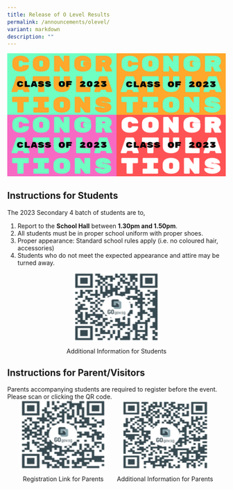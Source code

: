 ```yaml
---
title: Release of O Level Results
permalink: /announcements/olevel/
variant: markdown
description: ""
---
```

<img src="/images/Annoucement/O_level/congrats.png"> 

<h2>Instructions for Students</h2>

The 2023 Secondary 4 batch of students are to,
<ol>
	<li>Report to the <b>School Hall</b> between <b>1.30pm and 1.50pm</b>.</li>
	<li>All students must be in proper school uniform with proper shoes.</li>
	<li>Proper appearance: Standard school rules apply (i.e. no coloured hair, accessories)</li>
	<li>Students who do not meet the expected appearance and attire may be turned away. </li>
</ol>
<div style="text-align: center;">
  <a href="https://go.gov.sg/tkgs-infoforstud" target="_blank" rel="noopener">
    <img style="width: 200px; height: 160px;" src="/images/Annoucement/O_level/tkgs_infoforstud.png">
  </a>
  <p style="text-align: center; margin-top: 10px;">Additional Information for Students</p>
</div>

<h2>Instructions for Parent/Visitors</h2>
Parents accompanying students are required to register before the event. Please scan or clicking the QR code.
<div style="text-align: center;">
  <div style="display: inline-block; text-align: center; margin-right: 20px;">
    <a href="https://go.gov.sg/2023olvl-parent" target="_blank" rel="noopener">
      <img style="width: 200px; height: 160px;" src="/images/Annoucement/O_level/tkgs_parentsreg.png">
    </a>
    <p style="text-align: center; margin-top: 10px;">Registration Link for Parents</p>
  </div>
  <div style="display: inline-block; text-align: center;">
    <a href="https://go.gov.sg/tkgs-infoforparents" target="_blank" rel="noopener">
      <img style="width: 200px; height: 160px;" src="/images/Annoucement/O_level/tkgs_infoforparents.png">
    </a>
    <p style="text-align: center; margin-top: 10px;">Additional Information for Parents</p>
  </div>
</div>